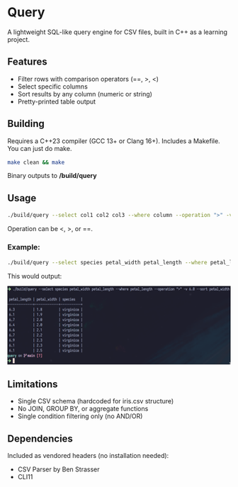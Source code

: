 # Query
A lightweight SQL-like query engine for CSV files, built in C++ as a learning project.

## Features
- Filter rows with comparison operators (==, >, <)
- Select specific columns
- Sort results by any column (numeric or string)
- Pretty-printed table output

## Building
Requires a C++23 compiler (GCC 13+ or Clang 16+).
Includes a Makefile. You can just do make.
```bash
make clean && make
```
Binary outputs to **/build/query**

## Usage
```bash 
./build/query --select col1 col2 col3 --where column --operation ">" -v value --sort column
```
Operation can be <, >, or ==.

### Example:
```bash 
./build/query --select species petal_width petal_length --where petal_length --operation ">" -v 6.0 --sort petal_width 
```

This would output:

![](example.png)

## Limitations
- Single CSV schema (hardcoded for iris.csv structure)
- No JOIN, GROUP BY, or aggregate functions
- Single condition filtering only (no AND/OR)

## Dependencies
Included as vendored headers (no installation needed):
- CSV Parser by Ben Strasser
- CLI11
